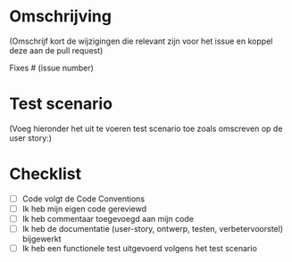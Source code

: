 # Omschrijving

(Omschrijf kort  de wijzigingen die relevant zijn voor het issue en koppel deze aan de pull request)

Fixes # (issue number)

# Test scenario

(Voeg hieronder het uit te voeren test scenario toe zoals omscreven op de user story:)

# Checklist

- [ ] Code volgt de Code Conventions
- [ ] Ik heb mijn eigen code gereviewd
- [ ] Ik heb commentaar toegevoegd aan mijn code
- [ ] Ik heb de documentatie (user-story, ontwerp, testen, verbetervoorstel) bijgewerkt
- [ ] Ik heb een functionele test uitgevoerd volgens het test scenario
